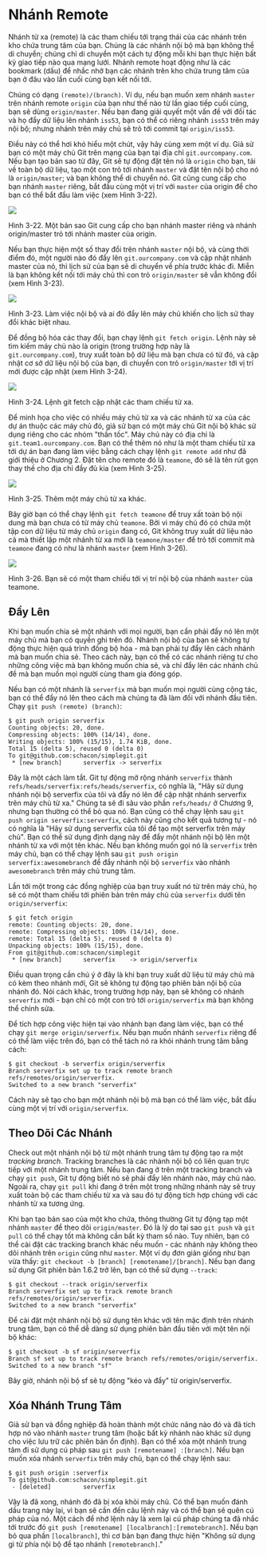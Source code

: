 # Nhánh Remote

Nhánh từ xa (remote) là các tham chiếu tới trạng thái của các nhánh trên kho chứa trung tâm của bạn. Chúng là các nhánh nội bộ mà bạn không thể di chuyển; chúng chỉ di chuyển một cách tự động mỗi khi bạn thực hiện bất kỳ giao tiếp nào qua mạng lưới. Nhánh remote hoạt động như là các bookmark (dấu) để nhắc nhở bạn các nhánh trên kho chứa trung tâm của bạn ở đâu vào lần cuối cùng bạn kết nối tới.

Chúng có dạng `(remote)/(branch)`. Ví dụ, nếu bạn muốn xem nhánh `master` trên nhánh remote `origin` của bạn như thế nào từ lần giao tiếp cuối cùng, bạn sẽ dùng `origin/master`. Nếu bạn đang giải quyết một vấn đề với đối tác và họ đẩy dữ liệu lên nhánh `iss53`, bạn có thể có riêng nhánh `iss53` trên máy nội bộ; nhưng nhánh trên máy chủ sẽ trỏ tới commit tại `origin/iss53`.

Điều này có thể hơi khó hiểu một chút, vậy hãy cùng xem một ví dụ. Giả sử bạn có một máy chủ Git trên mạng của bạn tại địa chỉ `git.ourcompany.com`. Nếu bạn tạo bản sao từ đây, Git sẽ tự động đặt tên nó là `origin` cho bạn, tải về toàn bộ dữ liệu, tạo một con trỏ tới nhánh `master` và đặt tên nội bộ cho nó là `origin/master`; và bạn không thể di chuyển nó. Git cũng cung cấp cho bạn nhánh `master` riêng, bắt đầu cùng một vị trí với `master` của origin để cho bạn có thể bắt đầu làm việc (xem Hình 3-22).


![](http://git-scm.com/figures/18333fig0322-tn.png)

Hình 3-22. Một bản sao Git cung cấp cho bạn nhánh master riêng và nhánh origin/master trỏ tới nhánh master của origin.

Nếu bạn thực hiện một số thay đổi trên nhánh `master` nội bộ, và cùng thời điểm đó, một người nào đó đẩy lên `git.ourcompany.com` và cập nhật nhánh master của nó, thì lịch sử của bạn sẽ di chuyển về phía trước khác đi. Miễn là bạn không kết nối tới máy chủ thì con trỏ `origin/master` sẽ vẫn không đổi (xem Hình 3-23).


![](http://git-scm.com/figures/18333fig0323-tn.png)

Hình 3-23. Làm việc nội bộ và ai đó đẩy lên máy chủ khiến cho lịch sử thay đổi khác biệt nhau.

Để đồng bộ hóa các thay đổi, bạn chạy lệnh `git fetch origin`. Lệnh này sẽ tìm kiếm máy chủ nào là origin (trong trường hợp này là `git.ourcompany.com`), truy xuất toàn bộ dữ liệu mà bạn chưa có từ đó, và cập nhật cơ sở dữ liệu nội bộ của bạn, di chuyển con trỏ `origin/master` tới vị trí mới được cập nhật (xem Hình 3-24).


![](http://git-scm.com/figures/18333fig0324-tn.png)

Hình 3-24. Lệnh git fetch cập nhật các tham chiếu từ xa.

Để minh họa cho việc có nhiều máy chủ từ xa và các nhánh từ xa của các dự án thuộc các máy chủ đó, giả sử bạn có một máy chủ Git nội bộ khác sử dụng riêng cho các nhóm "thần tốc". Máy chủ này có địa chỉ là `git.team1.ourcompany.com`. Bạn có thể thêm nó như là một tham chiếu từ xa tới dự án bạn đang làm việc bằng cách chạy lệnh `git remote add` như đã giới thiệu ở Chương 2. Đặt tên cho remote đó là `teamone`, đó sẽ là tên rút gọn thay thế cho địa chỉ đầy đủ kia (xem Hình 3-25).


![](http://git-scm.com/figures/18333fig0325-tn.png)

Hình 3-25. Thêm một máy chủ từ xa khác.

Bây giờ bạn có thể chạy lệnh `git fetch teamone` để truy xất toàn bộ nội dung mà bạn chưa có từ máy chủ `teamone`. Bởi vì máy chủ đó có chứa một tập con dữ liệu từ máy chủ `origin` đang có, Git không truy xuất dữ liệu nào cả mà thiết lập một nhánh từ xa mới là `teamone/master` để trỏ tới commit mà `teamone` đang có như là nhánh `master` (xem Hình 3-26).


![](http://git-scm.com/figures/18333fig0326-tn.png)

Hình 3-26. Bạn sẽ có một tham chiếu tới vị trí nội bộ của nhánh `master` của teamone.

## Đẩy Lên

Khi bạn muốn chia sẻ một nhánh với mọi người, bạn cẩn phải đẩy nó lên một máy chủ mà bạn có quyền ghi trên đó. Nhánh nội bộ của bạn sẽ không tự động thực hiện quá trình đồng bộ hóa - mà bạn phải tự đẩy lên cách nhánh mà bạn muốn chia sẻ. Theo cách này, bạn có thể có các nhánh riêng tư cho những công việc mà bạn không muốn chia sẻ, và chỉ đẩy lên các nhánh chủ đề mà bạn muốn mọi người cùng tham gia đóng góp.

Nếu bạn có một nhánh là `serverfix` mà bạn muốn mọi người cùng cộng tác, bạn có thể đẩy nó lên theo cách mà chúng ta đã làm đối với nhánh đầu tiên. Chạy `git push (remote) (branch)`:

	$ git push origin serverfix
	Counting objects: 20, done.
	Compressing objects: 100% (14/14), done.
	Writing objects: 100% (15/15), 1.74 KiB, done.
	Total 15 (delta 5), reused 0 (delta 0)
	To git@github.com:schacon/simplegit.git
	 * [new branch]      serverfix -> serverfix

Đây là một cách làm tắt. Git tự động mở rộng nhánh `serverfix` thành `refs/heads/serverfix:refs/heads/serverfix`, có nghĩa là, "Hãy sử dụng nhánh nội bộ serverfix của tôi và đẩy nó lên để cập nhật nhánh serverfix trên máy chủ từ xa." Chúng ta sẽ đi sâu vào phần `refs/heads/` ở Chương 9, nhưng bạn thường có thể bỏ qua nó. Bạn cũng có thể chạy lệnh sau `git push origin serverfix:serverfix`, cách này cũng cho kết quả tương tự - nó có nghĩa là "Hãy sử dụng serverfix của tôi để tạo một serverfix trên máy chủ". Bạn có thể sử dụng định dạng này để đẩy một nhánh nội bộ lên một nhánh từ xa với một tên khác. Nếu bạn không muốn gọi nó là `serverfix` trên máy chủ, bạn có thể chạy lệnh sau `git push origin serverfix:awesomebranch` để đẩy nhánh nội bộ `serverfix` vào nhánh `awesomebranch` trên máy chủ trung tâm. 

Lần tới một trong các đồng nghiệp của bạn truy xuất nó từ trên máy chủ, họ sẽ có một tham chiếu tới phiên bản trên máy chủ của `serverfix` dưới tên `origin/serverfix`:

	$ git fetch origin
	remote: Counting objects: 20, done.
	remote: Compressing objects: 100% (14/14), done.
	remote: Total 15 (delta 5), reused 0 (delta 0)
	Unpacking objects: 100% (15/15), done.
	From git@github.com:schacon/simplegit
	 * [new branch]      serverfix    -> origin/serverfix

Điều quan trọng cần chú ý ở đây là khi bạn truy xuất dữ liệu từ máy chủ mà có kèm theo nhánh mới, Git sẽ không tự động tạo phiên bản nội bộ của nhánh đó. Nói cách khác, trong trường hợp này, bạn sẽ không có nhánh `serverfix` mới - bạn chỉ có một con trỏ tới `origin/serverfix` mà bạn không thể chỉnh sửa.

Để tích hợp công việc hiện tại vào nhánh bạn đang làm việc, bạn có thể chạy `git merge origin/serverfix`. Nếu bạn muốn nhánh `serverfix` riêng để có thể làm việc trên đó, bạn có thể tách nó ra khỏi nhánh trung tâm bằng cách:

	$ git checkout -b serverfix origin/serverfix
	Branch serverfix set up to track remote branch refs/remotes/origin/serverfix.
	Switched to a new branch "serverfix"

Cách này sẽ tạo cho bạn một nhánh nội bộ mà bạn có thể làm việc, bắt đầu cùng một vị trí với `origin/serverfix`.

## Theo Dõi Các Nhánh

Check out một nhánh nội bộ từ một nhánh trung tâm tự động tạo ra một _tracking branch_. Tracking branches là các nhánh nội bộ có liên quan trực tiếp với một nhánh trung tâm. Nếu bạn đang ở trên một tracking branch và chạy `git push`, Git tự động biết nó sẽ phải đẩy lên nhánh nào, máy chủ nào. Ngoài ra, chạy `git pull` khi đang ở trên một trong những nhánh này sẽ truy xuất toàn bộ các tham chiếu từ xa và sau đó tự động tích hợp chúng với các nhánh từ xa tương ứng.

Khi bạn tạo bản sao của một kho chứa, thông thường Git tự động tạp một nhánh `master` để theo dõi `origin/master`. Đó là lý do tại sao `git push` và `git pull` có thể chạy tốt mà không cần bất kỳ tham số nào. Tuy nhiên, bạn có thể cài đặt các tracking branch khác nếu muốn - các nhánh này không theo dõi nhánh trên `origin` cũng như `master`. Một ví dụ đơn giản giống như bạn vừa thấy: `git checkout -b [branch] [remotename]/[branch]`. Nếu bạn đang sử dụng Git phiên bản 1.6.2 trở lên, bạn có thể sử dụng `--track`:

	$ git checkout --track origin/serverfix
	Branch serverfix set up to track remote branch refs/remotes/origin/serverfix.
	Switched to a new branch "serverfix"

Để cài đặt một nhánh nội bộ sử dụng tên khác với tên mặc định trên nhánh trung tâm, bạn có thể dễ dàng sử dụng phiên bản đầu tiên với một tên nội bộ khác:

	$ git checkout -b sf origin/serverfix
	Branch sf set up to track remote branch refs/remotes/origin/serverfix.
	Switched to a new branch "sf"

Bây giờ, nhánh nội bộ sf sẽ tự động "kéo và đẩy" từ origin/serverfix.

## Xóa Nhánh Trung Tâm

Giả sử bạn và đồng nghiệp đã hoàn thành một chức năng nào đó và đã tích hợp nó vào nhánh `master` trung tâm (hoặc bất kỳ nhánh nào khác sử dụng cho việc lưu trữ các phiên bản ổn định). Bạn có thể xóa một nhánh trung tâm đi sử dụng cú pháp sau `git push [remotename] :[branch]`. Nếu bạn muốn xóa nhánh `serverfix` trên máy chủ, bạn có thể chạy lệnh sau:

	$ git push origin :serverfix
	To git@github.com:schacon/simplegit.git
	 - [deleted]         serverfix

Vậy là đã xong, nhánh đó đã bị xóa khỏi máy chủ. Có thể bạn muốn đánh dấu trang này lại, vì bạn sẽ cần đến câu lệnh này và có thể bạn sẽ quên cú pháp của nó. Một cách để nhớ lệnh này là xem lại cú pháp chúng ta đã nhắc tới trước đó `git push [remotename] [localbranch]:[remotebranch]`. Nếu bạn bỏ qua phần `[localbranch]`, thì cơ bản bạn đang thực hiện "Không sử dụng gì từ phía nội bộ để tạo nhánh `[remotebranch]`."
